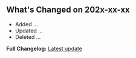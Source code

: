 <!--
Thank you for your pull request.
Check following steps to help us land your changes:
- Fill current date
- Create list with pull request changes / or describe purpose of pull request
-->

## What's Changed on 202x-xx-xx

- Added ...
- Updated ...
- Deleted ...

<!-- **Full Changelog:** [vX.X.X...vX.X.X][CHANGES] -->

**Full Changelog:** [Latest update][FULL-CHANGELOG]

[CHANGES]: https://github.com/astrohelm/eslint-config-astrohelm/compare/vX.X.X...vX.X.X
[FULL-CHANGELOG]: https://github.com/astrohelm/eslint-config-astrohelm/blob/main/CHANGELOG.md
